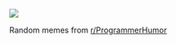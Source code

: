 ![](https://preview.redd.it/83z6krzj84kd1.png?width=640&crop=smart&auto=webp&s=df01a782202a52ca7d6ba7f0ed3708b61882a426)

 Random memes from [r/ProgrammerHumor](https://www.reddit.com/r/ProgrammerHumor/)
